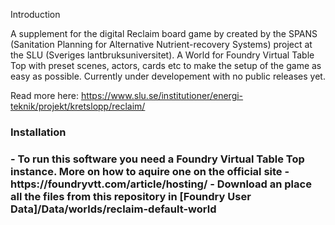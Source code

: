 Introduction

A supplement for the digital Reclaim board game by created by the SPANS (Sanitation Planning for Alternative Nutrient-recovery Systems) project at the SLU (Sveriges lantbruksuniversitet). A World for Foundry Virtual Table Top with preset scenes, actors, cards etc to make the setup of the game as easy as possible. Currently under developement with no public releases yet.

Read more here: https://www.slu.se/institutioner/energi-teknik/projekt/kretslopp/reclaim/

<h3>Installation<h3>
- To run this software you need a Foundry Virtual Table Top instance. More on how to aquire one on the official site - https://foundryvtt.com/article/hosting/
- Download an place all the files from this repository in [Foundry User Data]/Data/worlds/reclaim-default-world
